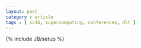 ```yaml
---
layout: post
category : article
tags : [ sc16, supercomputing, conferences, dlt ]
---
```

{% include JB/setup %}